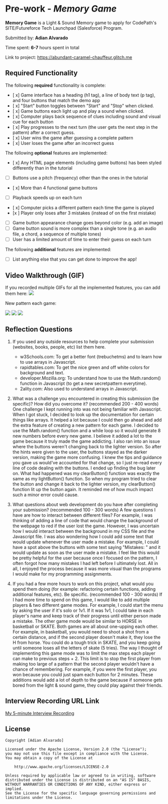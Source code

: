 # Pre-work - *Memory Game*

**Memory Game** is a Light & Sound Memory game to apply for CodePath's SITE/Futureforce Tech Launchpad (Salesforce) Program. 

Submitted by: **Adian Alvarado**

Time spent: **6-7** hours spent in total

Link to project: https://abundant-caramel-chauffeur.glitch.me

## Required Functionality

The following **required** functionality is complete:

* [ x] Game interface has a heading (h1 tag), a line of body text (p tag), and four buttons that match the demo app
* [ x] "Start" button toggles between "Start" and "Stop" when clicked. 
* [ x] Game buttons each light up and play a sound when clicked. 
* [ x] Computer plays back sequence of clues including sound and visual cue for each button
* [ x] Play progresses to the next turn (the user gets the next step in the pattern) after a correct guess. 
* [ x] User wins the game after guessing a complete pattern
* [ x] User loses the game after an incorrect guess

The following **optional** features are implemented:

* [ x] Any HTML page elements (including game buttons) has been styled differently than in the tutorial
* [ ] Buttons use a pitch (frequency) other than the ones in the tutorial
* [ x] More than 4 functional game buttons
* [ ] Playback speeds up on each turn
* [ x] Computer picks a different pattern each time the game is played
* [x ] Player only loses after 3 mistakes (instead of on the first mistake)
* [ ] Game button appearance change goes beyond color (e.g. add an image)
* [ ] Game button sound is more complex than a single tone (e.g. an audio file, a chord, a sequence of multiple tones)
* [ ] User has a limited amount of time to enter their guess on each turn

The following **additional** features are implemented:

- [ ] List anything else that you can get done to improve the app!

## Video Walkthrough (GIF)
If you recorded multiple GIFs for all the implemented features, you can add them here:
![](https://i.imgur.com/j5Ab1Tt.gif)

New pattern each game:

![](https://i.imgur.com/MLR94r9.gif)
![](gif3-link-here)
![](gif4-link-here)

## Reflection Questions
1. If you used any outside resources to help complete your submission (websites, books, people, etc) list them here. 
    - w3Schools.com: To get a better font (trebuchetms) and to learn how to use arrays in Javascript.
    - rapidtables.com: To get the nice green and off white colors for background and text.
    - developer.Mozilla.org: To understand how to use the Math.random() function in Javascript (to get a new secretpattern everytime).
    - 2ality.com: Also used to understand arrays in Javascript.


2. What was a challenge you encountered in creating this submission (be specific)? How did you overcome it? (recommended 200 - 400 words) 
One challenge I kept running into was not being familiar with Javascript. When I got stuck, I decided to look up the documentation for certain things like arrays. It helped a lot because I could then go ahead and add the extra feature of creating a new pattern for each game. I decided to use the Math.random() function and a while loop so it would generate 8 new numbers before every new game. I believe it added a lot to the game because it truly made the game addicting. I also ran into an issue where the buttons weren't changing back to the lighter version. So after the hints were given to the user, the buttons stayed as the darker version, making the game more confusing. I knew the tips and guidance you gave us would've accounted for that change, so I just re-read every line of code dealing with the buttons. I ended up finding the bug later on. What had happened was my clearButton() function was exactly the same as my lightButton() function. So when my program tried to clear the button and change it back to the lighter version, my clearButton() function lit up the button again. It reminded me of how much impact such a minor error could cause.

3. What questions about web development do you have after completing your submission? (recommended 100 - 300 words) 
A few questions I have are how to interact between different files? For example, I was thinking of adding a line of code that would change the background of the webpage to red if the user lost the game. However, I was uncertain how I would interact between the background in my CSS file and the Javascript file. I was also wondering how I could add some text that would update whenever the user made a mistake. For example, I could have a spot above the buttons with some text saying "Mistakes: " and it would update as soon as the user made a mistake. I feel like this would be pretty helpful for the user because once I focused on the pattern, I often forgot how many mistakes I had left before I ultimately lost. All in all, I enjoyed the process because it was more visual than the programs I would make for my programming assignments.

4. If you had a few more hours to work on this project, what would you spend them doing (for example: refactoring certain functions, adding additional features, etc). Be specific. (recommended 100 - 300 words) 
If I had more time to spend on this game, I would like to add multiple players & two different game modes. For example, I could start the menu by asking the user if it's solo or 1v1. If it was 1v1, I could take in each player's name and keep track of their progress until either person made a mistake. The other game mode would be similar to HORSE in basketball or SKATE. Both games are all about one-upping each other. For example, in basketball, you would need to shoot a shot from a certain distance, and if the second player doesn't make it, they lose the H from horse. You could do a tough trick in SKATE, and you keep going until someone loses all the letters of skate (5 tries). The way I thought of implementing this game mode was to limit the max steps each player can make to previous steps + 2. This limit is to stop the first player from making too large of a pattern that the second player wouldn't have a chance of remembering. For example, if you were the first player, you won because you could just spam each button for 2 minutes. These additions would add a lot of depth to the game because if someone gets bored from the light & sound game, they could play against their friends.



## Interview Recording URL Link

[My 5-minute Interview Recording](https://drive.google.com/file/d/1_qoREHnpWiToHkWtiVZghcuy6pnYPeEL/view?usp=sharing)


## License

    Copyright [Adian Alvarado]

    Licensed under the Apache License, Version 2.0 (the "License");
    you may not use this file except in compliance with the License.
    You may obtain a copy of the License at

        http://www.apache.org/licenses/LICENSE-2.0

    Unless required by applicable law or agreed to in writing, software
    distributed under the License is distributed on an "AS IS" BASIS,
    WITHOUT WARRANTIES OR CONDITIONS OF ANY KIND, either express or implied.
    See the License for the specific language governing permissions and
    limitations under the License.
